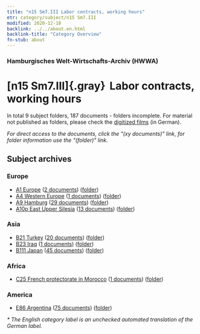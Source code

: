 ```yaml
---
title: "n15 Sm7.III Labor contracts, working hours"
etr: category/subject/n15 Sm7.III
modified: 2020-12-18
backlink: ../../about.en.html
backlink-title: "Category Overview"
fn-stub: about
---
```


### Hamburgisches Welt-Wirtschafts-Archiv (HWWA)
# [n15 Sm7.III]{.gray}&#8201; Labor contracts, working hours&#160; 





In total 9 subject folders, 187 documents - folders incomplete.
For material not published as folders, please check the [digitized films](/film/h1_sh) (in German).

_For direct access to the documents, click the "(xy documents)" link, for folder information use the "(folder)" link._

## Subject archives



### Europe

- [A1 Europe](../../../geo/about.en.html#A1) (<a href="https://dfg-viewer.de/show/?tx_dlf[id]=https://pm20.zbw.eu/mets/sh/1408xx/140892/1451xx/145170/public.mets.en.xml" target="_blank">2 documents</a>) ([folder](http://purl.org/pressemappe20/folder/sh/140892,145170))
- [A4 Western Europe](../../../geo/about.en.html#A4) (<a href="https://dfg-viewer.de/show/?tx_dlf[id]=https://pm20.zbw.eu/mets/sh/1408xx/140897/1451xx/145170/public.mets.en.xml" target="_blank">1 documents</a>) ([folder](http://purl.org/pressemappe20/folder/sh/140897,145170))
- [A9 Hamburg](../../../geo/about.en.html#A9) (<a href="https://dfg-viewer.de/show/?tx_dlf[id]=https://pm20.zbw.eu/mets/sh/1409xx/140905/1451xx/145170/public.mets.en.xml" target="_blank">29 documents</a>) ([folder](http://purl.org/pressemappe20/folder/sh/140905,145170))
- [A10p East Upper Silesia](../../../geo/about.en.html#A10p) (<a href="https://dfg-viewer.de/show/?tx_dlf[id]=https://pm20.zbw.eu/mets/sh/1409xx/140951/1451xx/145170/public.mets.en.xml" target="_blank">13 documents</a>) ([folder](http://purl.org/pressemappe20/folder/sh/140951,145170))

### Asia

- [B21 Turkey](../../../geo/about.en.html#B21) (<a href="https://dfg-viewer.de/show/?tx_dlf[id]=https://pm20.zbw.eu/mets/sh/1411xx/141111/1451xx/145170/public.mets.en.xml" target="_blank">20 documents</a>) ([folder](http://purl.org/pressemappe20/folder/sh/141111,145170))
- [B23 Iraq](../../../geo/about.en.html#B23) (<a href="https://dfg-viewer.de/show/?tx_dlf[id]=https://pm20.zbw.eu/mets/sh/1411xx/141113/1451xx/145170/public.mets.en.xml" target="_blank">1 documents</a>) ([folder](http://purl.org/pressemappe20/folder/sh/141113,145170))
- [B111 Japan](../../../geo/about.en.html#B111) (<a href="https://dfg-viewer.de/show/?tx_dlf[id]=https://pm20.zbw.eu/mets/sh/1412xx/141272/1451xx/145170/public.mets.en.xml" target="_blank">45 documents</a>) ([folder](http://purl.org/pressemappe20/folder/sh/141272,145170))

### Africa

- [C25 French protectorate in Morocco](../../../geo/about.en.html#C25) (<a href="https://dfg-viewer.de/show/?tx_dlf[id]=https://pm20.zbw.eu/mets/sh/1413xx/141358/1451xx/145170/public.mets.en.xml" target="_blank">1 documents</a>) ([folder](http://purl.org/pressemappe20/folder/sh/141358,145170))

### America

- [E86 Argentina](../../../geo/about.en.html#E86) (<a href="https://dfg-viewer.de/show/?tx_dlf[id]=https://pm20.zbw.eu/mets/sh/1416xx/141692/1451xx/145170/public.mets.en.xml" target="_blank">75 documents</a>) ([folder](http://purl.org/pressemappe20/folder/sh/141692,145170))


_* The English category label is an unchecked automated translation of the German label._

